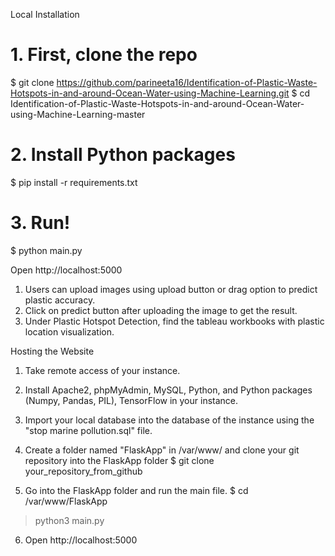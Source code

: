 Local Installation

# 1. First, clone the repo
$ git clone https://github.com/parineeta16/Identification-of-Plastic-Waste-Hotspots-in-and-around-Ocean-Water-using-Machine-Learning.git
$ cd Identification-of-Plastic-Waste-Hotspots-in-and-around-Ocean-Water-using-Machine-Learning-master

# 2. Install Python packages
$ pip install -r requirements.txt

# 3. Run!
$ python main.py

Open http://localhost:5000 

1. Users can upload images using upload button or drag option to predict plastic accuracy.
2. Click on predict button after uploading the image to get the result.
3. Under Plastic Hotspot Detection, find the tableau workbooks with plastic location visualization.

Hosting the Website

1. Take remote access of your instance.

2. Install Apache2, phpMyAdmin, MySQL, Python, and Python packages (Numpy, Pandas, PIL), TensorFlow in your instance.

3. Import your local database into the database of the instance using the "stop marine pollution.sql" file.

4. Create a folder named "FlaskApp" in /var/www/ and clone your git repository into the FlaskApp folder
$ git clone your_repository_from_github

5. Go into the FlaskApp folder and run the main file.
$ cd /var/www/FlaskApp
> python3 main.py

6. Open http://localhost:5000


